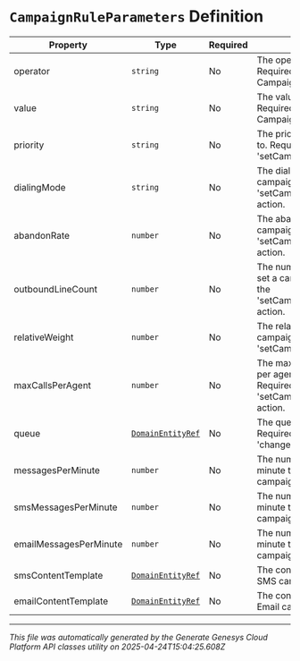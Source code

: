 # `CampaignRuleParameters` Definition

| Property | Type | Required | Description |
|----------|------|----------|-------------|
| operator | `string` | No | The operator for comparison. Required for a CampaignRuleCondition. |
| value | `string` | No | The value for comparison. Required for a CampaignRuleCondition. |
| priority | `string` | No | The priority to set a campaign to. Required for the 'setCampaignPriority' action. |
| dialingMode | `string` | No | The dialing mode to set a campaign to. Required for the 'setCampaignDialingMode' action. |
| abandonRate | `number` | No | The abandon rate to set a campaign to. Required for the 'setCampaignAbandonRate' action. |
| outboundLineCount | `number` | No | The  number of outbound lines to set a campaign to. Required for the 'setCampaignNumberOfLines' action. |
| relativeWeight | `number` | No | The relative weight to set a campaign to. Required for the 'setCampaignWeight' action. |
| maxCallsPerAgent | `number` | No | The maximum number of calls per agent to set a campaign to. Required for the 'setCampaignMaxCallsPerAgent' action. |
| queue | [`DomainEntityRef`](domainentityref-definition.md) | No | The queue a campaign to. Required for the 'changeCampaignQueue' action. |
| messagesPerMinute | `number` | No | The number of messages per minute to set a messaging campaign to. |
| smsMessagesPerMinute | `number` | No | The number of messages per minute to set a SMS messaging campaign to. |
| emailMessagesPerMinute | `number` | No | The number of messages per minute to set a Email messaging campaign to. |
| smsContentTemplate | [`DomainEntityRef`](domainentityref-definition.md) | No | The content template to set a SMS campaign to. |
| emailContentTemplate | [`DomainEntityRef`](domainentityref-definition.md) | No | The content template to set a Email campaign to. |

---

*This file was automatically generated by the Generate Genesys Cloud Platform API classes utility on 2025-04-24T15:04:25.608Z*